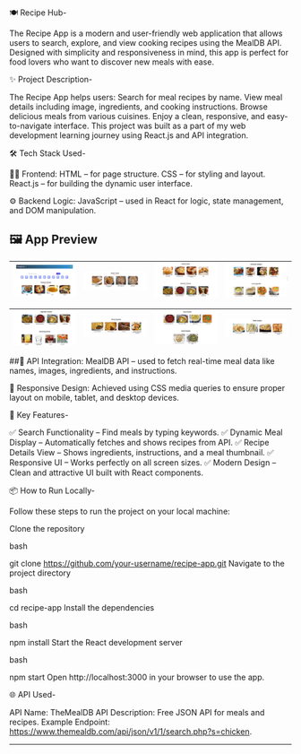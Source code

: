 🍽️ Recipe Hub-

The Recipe App is a modern and user-friendly web application that allows users to search, explore, and view cooking recipes using the MealDB API. Designed with simplicity and responsiveness in mind, this app is perfect for food lovers who want to discover new meals with ease.

✨ Project Description-

The Recipe App helps users:
Search for meal recipes by name.
View meal details including image, ingredients, and cooking instructions.
Browse delicious meals from various cuisines.
Enjoy a clean, responsive, and easy-to-navigate interface.
This project was built as a part of my web development learning journey using React.js and API integration.

🛠️ Tech Stack Used-

👨‍💻 Frontend:
HTML – for page structure.
CSS – for styling and layout.
React.js – for building the dynamic user interface.

⚙️ Backend Logic:
JavaScript – used in React for logic, state management, and DOM manipulation.

## 🖼️ App Preview

| ![](./images/r1.png) | ![](./images/r2.png) | ![](./images/r3.png) | ![](./images/r4.png) |
|--------------|--------------|--------------|--------------|

| ![](./images/r5.png) | ![](./images/r6.png) | ![](./images/r7.png) | ![](./images/r8.png) |
|--------------|--------------|--------------|--------------|



##🔗 API Integration:
MealDB API – used to fetch real-time meal data like names, images, ingredients, and instructions.

📱 Responsive Design:
Achieved using CSS media queries to ensure proper layout on mobile, tablet, and desktop devices.

🚀 Key Features-

✅ Search Functionality – Find meals by typing keywords.
✅ Dynamic Meal Display – Automatically fetches and shows recipes from API.
✅ Recipe Details View – Shows ingredients, instructions, and a meal thumbnail.
✅ Responsive UI – Works perfectly on all screen sizes.
✅ Modern Design – Clean and attractive UI built with React components.

📦 How to Run Locally-

Follow these steps to run the project on your local machine:

Clone the repository

bash

git clone https://github.com/your-username/recipe-app.git
Navigate to the project directory

bash

cd recipe-app
Install the dependencies

bash

npm install
Start the React development server

bash

npm start
Open http://localhost:3000 in your browser to use the app.

🌐 API Used-

API Name: TheMealDB API
Description: Free JSON API for meals and recipes.
Example Endpoint: https://www.themealdb.com/api/json/v1/1/search.php?s=chicken.

---



